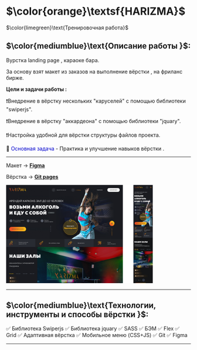 # $\color{orange}\textsf{HARIZMA}$

$\color{limegreen}\text{Тренировочная работа}$

## $\color{mediumblue}\text{Описание работы }$:

Вурстка landing page , караоке бара.

За основу взят макет из заказов на выполнение вёрстки , на фриланс бирже.

**Цели и задачи работы :**

❗Внедрение в вёрстку нескольких "каруселей" с помощью библиотеки "swiperjs".

❗Внедрение в вёрстку "аккардеона" с помощью библиотеки "jquary".

❗Настройка удобной для вёрстки структуры файлов проекта.

🎯 <span style="color:mediumblue">Основная задача</span> - Практика и улучшение навыков вёрстки .

---

Макет -> [**Figma**](<https://www.figma.com/proto/Pn4XcYq2wK7M4Gn9HrN8VV/%D0%9A%D0%B0%D1%80%D0%B0%D0%BE%D0%BA%D0%B5-%D0%BA%D0%BB%D1%83%D0%B1-%2B-(Copy)?node-id=0-1&t=LDtVezCuLEUAksij-1>)

Вёрстка -> [**Git pages**](https://artiom-work.github.io/HARIZMA/)

<img src="images/website/preview-readme-image 1.png" width="400" alt="Изображение макета страницы">

---

## $\color{mediumblue}\text{Технологии, инструменты и способы вёрстки }$:

✅ Библиотека Swiperjs
✅ Библиотека jquary
✅ SASS
✅ БЭМ
✅ Flex
✅ Grid
✅ Адаптивная вёрстка
✅ Мобильное меню (CSS+JS)
✅ Git
✅ Figma

---
